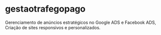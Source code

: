 # gestaotrafegopago
Gerenciamento de anúncios estratégicos no Google ADS e Facebook ADS, Criação de sites responsivos e personalizados.
